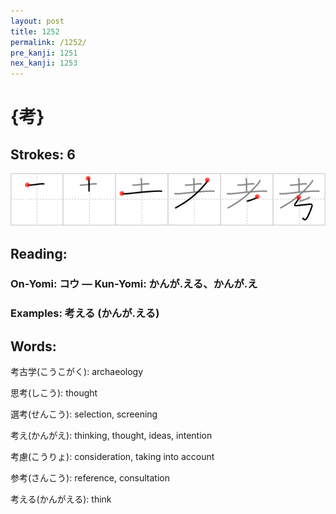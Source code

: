 ```yaml
---
layout: post
title: 1252
permalink: /1252/
pre_kanji: 1251
nex_kanji: 1253
---
```


# {考}

## Strokes: 6

<div class="stroke"><img src="../images/E88083.png" /></div>

## Reading:

### On-Yomi: コウ &mdash; Kun-Yomi: かんが.える、かんが.え

### Examples: 考える (かんが.える)

## Words:

考古学(こうこがく): archaeology

思考(しこう): thought

選考(せんこう): selection, screening

考え(かんがえ): thinking, thought, ideas, intention

考慮(こうりょ): consideration, taking into account

参考(さんこう): reference, consultation

考える(かんがえる): think
